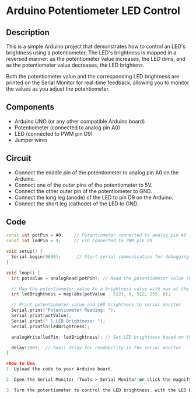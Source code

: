 # Arduino Potentiometer LED Control

## Description
This is a simple Arduino project that demonstrates how to control an LED's brightness using a potentiometer. The LED's brightness is mapped in a reversed manner: as the potentiometer value increases, the LED dims, and as the potentiometer value decreases, the LED brightens. 

Both the potentiometer value and the corresponding LED brightness are printed on the Serial Monitor for real-time feedback, allowing you to monitor the values as you adjust the potentiometer.

## Components
- Arduino UNO (or any other compatible Arduino board)
- Potentiometer (connected to analog pin A0)
- LED (connected to PWM pin D9)
- Jumper wires

## Circuit
- Connect the middle pin of the potentiometer to analog pin A0 on the Arduino.
- Connect one of the outer pins of the potentiometer to 5V.
- Connect the other outer pin of the potentiometer to GND.
- Connect the long leg (anode) of the LED to pin D9 on the Arduino.
- Connect the short leg (cathode) of the LED to GND.

## Code
```cpp
const int potPin = A0;    // Potentiometer connected to analog pin A0
const int ledPin = 9;     // LED connected to PWM pin D9

void setup() {
  Serial.begin(9600);      // Start serial communication for debugging
}

void loop() {
  int potValue = analogRead(potPin); // Read the potentiometer value (0-1023)

  // Map the potentiometer value to a brightness value with max at the center (512)
  int ledBrightness = map(abs(potValue - 512), 0, 512, 255, 0);

  // Print potentiometer value and LED brightness to serial monitor
  Serial.print("Potentiometer Reading: ");
  Serial.print(potValue);  
  Serial.print(" | LED Brightness: ");
  Serial.println(ledBrightness);

  analogWrite(ledPin, ledBrightness); // Set LED brightness based on the mapped value

  delay(100);  // Small delay for readability in the serial monitor
}

#How to Use
1. Upload the code to your Arduino board.

2. Open the Serial Monitor (Tools > Serial Monitor or click the magnifying glass icon).

3. Turn the potentiometer to control the LED brightness, with the LED brightest at the middle position of the potentiometer.

